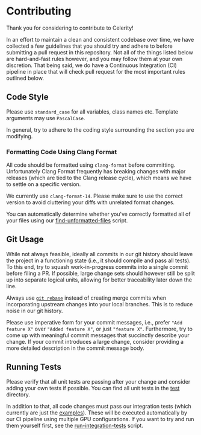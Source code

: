 # Contributing

Thank you for considering to contribute to Celerity!

In an effort to maintain a clean and consistent codebase over time, we have
collected a few guidelines that you should try and adhere to before
submitting a pull request in this repository. Not all of the things listed
below are hard-and-fast rules however, and you may follow them at your own
discretion. That being said, we do have a Continuous Integration (CI)
pipeline in place that will check pull request for the most important rules
outlined below.

## Code Style

Please use `standard_case` for all variables, class names etc. Template
arguments may use `PascalCase`.

In general, try to adhere to the coding style surrounding the section you are
modifying.

### Formatting Code Using Clang Format

All code should be formatted using `clang-format` before committing.
Unfortunately Clang Format frequently has breaking changes with major
releases (which are tied to the Clang release cycle), which means we have to
settle on a specific version.

We currently use `clang-format-14`. Please make sure to use the correct
version to avoid cluttering your diffs with unrelated format changes.

You can automatically determine whether you've correctly formatted all of
your files using our [find-unformatted-files](ci/find-unformatted-files.sh)
script.

## Git Usage

While not always feasible, ideally all commits in our git history should
leave the project in a functioning state (i.e., it should compile and pass
all tests). To this end, try to squash work-in-progress commits into a single
commit before filing a PR. If possible, large change sets should however
still be split up into separate logical units, allowing for better
traceability later down the line.

Always use [`git rebase`](https://git-scm.com/docs/git-rebase) instead of
creating merge commits when incorporating upstream changes into your local
branches. This is to reduce noise in our git history.

Please use imperative form for your commit messages, i.e., prefer `"Add feature
X"` over `"Added feature X"`, or just `"feature X"`. Furthermore, try
to come up with meaningful commit messages that succinctly describe your
change. If your commit introduces a large change, consider providing a more
detailed description in the commit message body.

## Running Tests

Please verify that all unit tests are passing after your change and consider
adding your own tests if possible. You can find all unit tests in the
[test](test) directory.

In addition to that, all code changes must pass our integration tests (which
currently are just the [examples](examples)). These will be executed
automatically by our CI pipeline using multiple GPU configurations. If you
want to try and run them yourself first, see the
[run-integration-tests](ci/run-integration-tests.sh) script.
